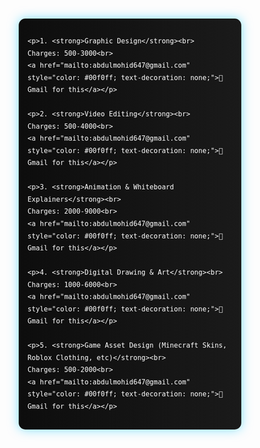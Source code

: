 <div style="color: white; font-family: 'Orbitron', sans-serif; font-size: 18px; line-height: 1.8; padding: 20px; background: linear-gradient(90deg, #0d0d0d, #1a1a1a); border-radius: 15px; box-shadow: 0 0 25px rgba(0, 200, 255, 0.5);">

    <p>1. <strong>Graphic Design</strong><br>
    Charges: 500-3000<br>
    <a href="mailto:abdulmohid647@gmail.com" style="color: #00f0ff; text-decoration: none;">📧 Gmail for this</a></p>

    <p>2. <strong>Video Editing</strong><br>
    Charges: 500-4000<br>
    <a href="mailto:abdulmohid647@gmail.com" style="color: #00f0ff; text-decoration: none;">📧 Gmail for this</a></p>

    <p>3. <strong>Animation & Whiteboard Explainers</strong><br>
    Charges: 2000-9000<br>
    <a href="mailto:abdulmohid647@gmail.com" style="color: #00f0ff; text-decoration: none;">📧 Gmail for this</a></p>

    <p>4. <strong>Digital Drawing & Art</strong><br>
    Charges: 1000-6000<br>
    <a href="mailto:abdulmohid647@gmail.com" style="color: #00f0ff; text-decoration: none;">📧 Gmail for this</a></p>

    <p>5. <strong>Game Asset Design (Minecraft Skins, Roblox Clothing, etc)</strong><br>
    Charges: 500-2000<br>
    <a href="mailto:abdulmohid647@gmail.com" style="color: #00f0ff; text-decoration: none;">📧 Gmail for this</a></p>

</div>
